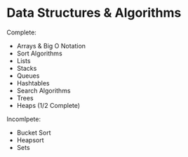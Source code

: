 # Data Structures & Algorithms

Complete:
- Arrays & Big O Notation
- Sort Algorithms
- Lists
- Stacks
- Queues
- Hashtables
- Search Algorithms
- Trees
- Heaps (1/2 Complete)

Incomlpete:
- Bucket Sort
- Heapsort
- Sets
